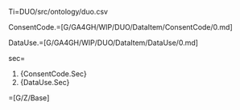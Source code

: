 Ti=DUO/src/ontology/duo.csv

ConsentCode.=[G/GA4GH/WIP/DUO/DataItem/ConsentCode/0.md]

DataUse.=[G/GA4GH/WIP/DUO/DataItem/DataUse/0.md]

sec=<ol><li>{ConsentCode.Sec}<li>{DataUse.Sec}</ol>

=[G/Z/Base]